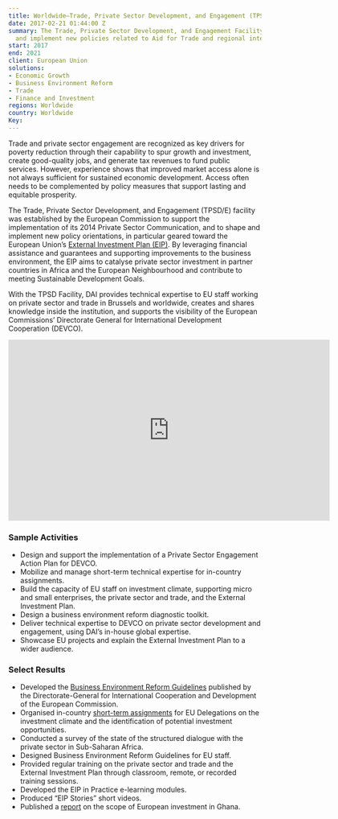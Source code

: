 ```yaml
---
title: Worldwide—Trade, Private Sector Development, and Engagement (TPSD/E) Facility
date: 2017-02-21 01:44:00 Z
summary: The Trade, Private Sector Development, and Engagement Facility helps shape
  and implement new policies related to Aid for Trade and regional integration programmes.
start: 2017
end: 2021
client: European Union
solutions:
- Economic Growth
- Business Environment Reform
- Trade
- Finance and Investment
regions: Worldwide
country: Worldwide
Key: 
---
```


Trade and private sector engagement are recognized as key drivers for poverty reduction through their capability to spur growth and investment, create good-quality jobs, and generate tax revenues to fund public services. However, experience shows that improved market access alone is not always sufficient for sustained economic development. Access often needs to be complemented by policy measures that support lasting and equitable prosperity.

The Trade, Private Sector Development, and Engagement (TPSD/E) facility was established by the European Commission to support the implementation of its 2014 Private Sector Communication, and to shape and implement new policy orientations, in particular geared toward the European Union’s [External Investment Plan (EIP)](https://ec.europa.eu/commission/priorities/stronger-global-actor/external-investment-plan_en). By leveraging financial assistance and guarantees and supporting improvements to the business environment, the EIP aims to catalyse private sector investment in partner countries in Africa and the European Neighbourhood and contribute to meeting Sustainable Development Goals.

With the TPSD Facility, DAI provides technical expertise to EU staff working on private sector and trade in Brussels and worldwide, creates and shares knowledge inside the institution, and supports the visibility of the European Commissions’ Directorate General for International Development Cooperation (DEVCO).

<iframe src="https://player.vimeo.com/video/319475541" width="640" height="360" frameborder="0" webkitallowfullscreen mozallowfullscreen allowfullscreen></iframe>

### Sample Activities

* Design and support the implementation of a Private Sector Engagement Action Plan for DEVCO.
* Mobilize and manage short-term technical expertise for in-country assignments.
* Build the capacity of EU staff on investment climate, supporting micro and small enterprises, the private sector and trade, and the External Investment Plan.
* Design a business environment reform diagnostic toolkit.
* Deliver technical expertise to DEVCO on private sector development and engagement, using DAI’s in-house global expertise.
* Showcase EU projects and explain the External Investment Plan to a wider audience.

### Select Results

* Developed the [Business Environment Reform Guidelines](https://europa.eu/capacity4dev/t-and-m-series/documents/guidelines-ndeg9-business-environment-reform) published by the Directorate-General for International Cooperation and Development of the European Commission.
* Organised in-country [short-term assignments](http://ec.europa.eu/europeaid/files/tpsd-infographic/) for EU Delegations on the investment climate and the identification of potential investment opportunities.
* Conducted a survey of the state of the structured dialogue with the private sector in Sub-Saharan Africa.
* Designed Business Environment Reform Guidelines for EU staff.
* Provided regular training on the private sector and trade and the External Investment Plan through classroom, remote, or recorded training sessions.
* Developed the EIP in Practice e-learning modules.
* Produced “EIP Stories” short videos.
* Published a [report](/uploads/FINAL%20Annex%20B%20European%20Investment%20in%20Ghana%20brochure.pdf) on the scope of European investment in Ghana. 